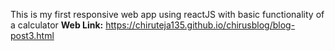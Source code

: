 This is my first responsive web app using reactJS with basic functionality of a calculator
**Web Link:**
https://chiruteja135.github.io/chirusblog/blog-post3.html
